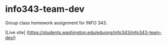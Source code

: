 # info343-team-dev
Group class homework assignment for INFO 343.

[Live site] (https://students.washington.edu/eduong/info343/info343-team-dev/)
